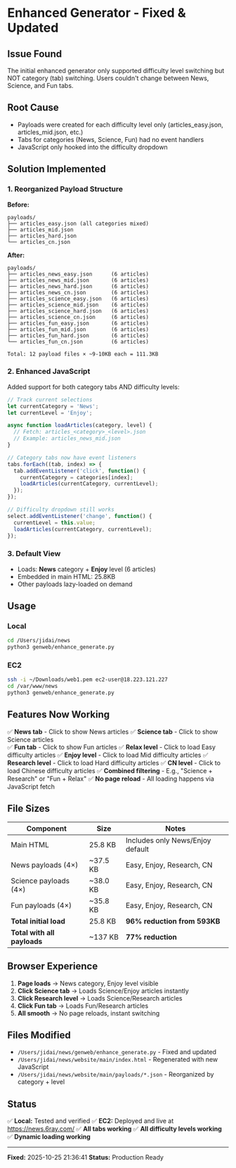 # Enhanced Generator - Fixed & Updated

## Issue Found
The initial enhanced generator only supported difficulty level switching but NOT category (tab) switching. Users couldn't change between News, Science, and Fun tabs.

## Root Cause
- Payloads were created for each difficulty level only (articles_easy.json, articles_mid.json, etc.)
- Tabs for categories (News, Science, Fun) had no event handlers
- JavaScript only hooked into the difficulty dropdown

## Solution Implemented

### 1. Reorganized Payload Structure
**Before:**
```
payloads/
├── articles_easy.json (all categories mixed)
├── articles_mid.json
├── articles_hard.json
└── articles_cn.json
```

**After:**
```
payloads/
├── articles_news_easy.json      (6 articles)
├── articles_news_mid.json       (6 articles)
├── articles_news_hard.json      (6 articles)
├── articles_news_cn.json        (6 articles)
├── articles_science_easy.json   (6 articles)
├── articles_science_mid.json    (6 articles)
├── articles_science_hard.json   (6 articles)
├── articles_science_cn.json     (6 articles)
├── articles_fun_easy.json       (6 articles)
├── articles_fun_mid.json        (6 articles)
├── articles_fun_hard.json       (6 articles)
└── articles_fun_cn.json         (6 articles)

Total: 12 payload files × ~9-10KB each = 111.3KB
```

### 2. Enhanced JavaScript
Added support for both category tabs AND difficulty levels:

```javascript
// Track current selections
let currentCategory = 'News';
let currentLevel = 'Enjoy';

async function loadArticles(category, level) {
  // Fetch: articles_<category>_<level>.json
  // Example: articles_news_mid.json
}

// Category tabs now have event listeners
tabs.forEach((tab, index) => {
  tab.addEventListener('click', function() {
    currentCategory = categories[index];
    loadArticles(currentCategory, currentLevel);
  });
});

// Difficulty dropdown still works
select.addEventListener('change', function() {
  currentLevel = this.value;
  loadArticles(currentCategory, currentLevel);
});
```

### 3. Default View
- Loads: **News** category + **Enjoy** level (6 articles)
- Embedded in main HTML: 25.8KB
- Other payloads lazy-loaded on demand

## Usage

### Local
```bash
cd /Users/jidai/news
python3 genweb/enhance_generate.py
```

### EC2
```bash
ssh -i ~/Downloads/web1.pem ec2-user@18.223.121.227
cd /var/www/news
python3 genweb/enhance_generate.py
```

## Features Now Working

✅ **News tab** - Click to show News articles
✅ **Science tab** - Click to show Science articles  
✅ **Fun tab** - Click to show Fun articles
✅ **Relax level** - Click to load Easy difficulty articles
✅ **Enjoy level** - Click to load Mid difficulty articles
✅ **Research level** - Click to load Hard difficulty articles
✅ **CN level** - Click to load Chinese difficulty articles
✅ **Combined filtering** - E.g., "Science + Research" or "Fun + Relax"
✅ **No page reload** - All loading happens via JavaScript fetch

## File Sizes

| Component | Size | Notes |
|-----------|------|-------|
| Main HTML | 25.8 KB | Includes only News/Enjoy default |
| News payloads (4×) | ~37.5 KB | Easy, Enjoy, Research, CN |
| Science payloads (4×) | ~38.0 KB | Easy, Enjoy, Research, CN |
| Fun payloads (4×) | ~35.8 KB | Easy, Enjoy, Research, CN |
| **Total initial load** | 25.8 KB | **96% reduction from 593KB** |
| **Total with all payloads** | ~137 KB | **77% reduction** |

## Browser Experience

1. **Page loads** → News category, Enjoy level visible
2. **Click Science tab** → Loads Science/Enjoy articles instantly
3. **Click Research level** → Loads Science/Research articles
4. **Click Fun tab** → Loads Fun/Research articles
5. **All smooth** → No page reloads, instant switching

## Files Modified

- `/Users/jidai/news/genweb/enhance_generate.py` - Fixed and updated
- `/Users/jidai/news/website/main/index.html` - Regenerated with new JavaScript
- `/Users/jidai/news/website/main/payloads/*.json` - Reorganized by category + level

## Status

✅ **Local:** Tested and verified
✅ **EC2:** Deployed and live at https://news.6ray.com/
✅ **All tabs working**
✅ **All difficulty levels working**
✅ **Dynamic loading working**

---

**Fixed:** 2025-10-25 21:36:41
**Status:** Production Ready
